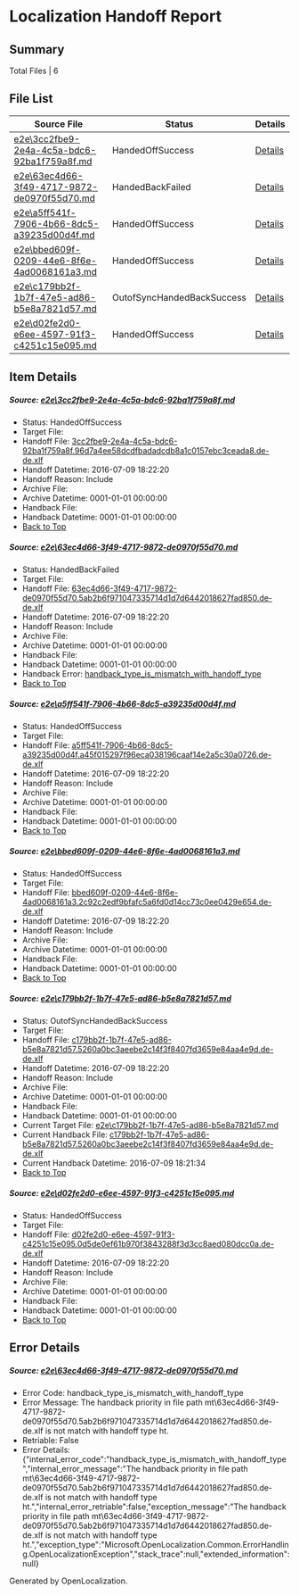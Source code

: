 # <a name='report-top'></a> Localization Handoff Report

## Summary
 Total Files | 6

## File List
 Source File | Status | Details 
 ----------- | ------ | ------- 
 [e2e\3cc2fbe9-2e4a-4c5a-bdc6-92ba1f759a8f.md](https://github.com/OpenLocalizationTestOrg/oltest/blob/c09e38bd1add2fb55039ba75c3e181edb4e22137/e2e/3cc2fbe9-2e4a-4c5a-bdc6-92ba1f759a8f.md) | HandedOffSuccess | [Details](#aacfbe2294ac6333824538343f1d22a9bc6b65294)
 [e2e\63ec4d66-3f49-4717-9872-de0970f55d70.md](https://github.com/OpenLocalizationTestOrg/oltest/blob/5989cf0e3fba1f59c0156392e06d59bfbcf95fa8/e2e/63ec4d66-3f49-4717-9872-de0970f55d70.md) | HandedBackFailed | [Details](#d1b6225730b72970c00fc4fd987c7c81910712ca7)
 [e2e\a5ff541f-7906-4b66-8dc5-a39235d00d4f.md](https://github.com/OpenLocalizationTestOrg/oltest/blob/561d956780e8f11d86bdd84155fd12a45703e2af/e2e/a5ff541f-7906-4b66-8dc5-a39235d00d4f.md) | HandedOffSuccess | [Details](#2af9c57ad7e23a278a74e7f00fb80a51ef4c32879)
 [e2e\bbed609f-0209-44e6-8f6e-4ad0068161a3.md](https://github.com/OpenLocalizationTestOrg/oltest/blob/43a73d309c2be460e1dba9c7074486bb090a12ca/e2e/bbed609f-0209-44e6-8f6e-4ad0068161a3.md) | HandedOffSuccess | [Details](#99a1c20751983df56880d5efe9f2f6e0f4a4c78810)
 [e2e\c179bb2f-1b7f-47e5-ad86-b5e8a7821d57.md](https://github.com/OpenLocalizationTestOrg/oltest/blob/5b801da6b18ec34a5ae9ae80d0012bc62f86a996/e2e/c179bb2f-1b7f-47e5-ad86-b5e8a7821d57.md) | OutofSyncHandedBackSuccess | [Details](#2d53ac05b2abac6960c122e2978c1bf763ece92711)
 [e2e\d02fe2d0-e6ee-4597-91f3-c4251c15e095.md](https://github.com/OpenLocalizationTestOrg/oltest/blob/561d956780e8f11d86bdd84155fd12a45703e2af/e2e/d02fe2d0-e6ee-4597-91f3-c4251c15e095.md) | HandedOffSuccess | [Details](#4beb12e82c4c406b89f782671ffc4c9355b0f7ae12)

## Item Details
##### <a name='aacfbe2294ac6333824538343f1d22a9bc6b65294'></a> Source: [e2e\3cc2fbe9-2e4a-4c5a-bdc6-92ba1f759a8f.md](https://github.com/OpenLocalizationTestOrg/oltest/blob/c09e38bd1add2fb55039ba75c3e181edb4e22137/e2e/3cc2fbe9-2e4a-4c5a-bdc6-92ba1f759a8f.md)
* Status: HandedOffSuccess
* Target File: 
* Handoff File: [3cc2fbe9-2e4a-4c5a-bdc6-92ba1f759a8f.96d7a4ee58dcdfbadadcdb8a1c0157ebc3ceada8.de-de.xlf](https://github.com/OpenLocalizationTestOrg/olhandoff-e2e/blob/736d7ebfa326076e0ef6a2f99d78a8071d2c8584/ol-handoff/OpenLocalizationTestOrg/oltest-dede-fly/ci/3cc2fbe9-2e4a-4c5a-bdc6-92ba1f759a8f.96d7a4ee58dcdfbadadcdb8a1c0157ebc3ceada8.de-de.xlf)
* Handoff Datetime: 2016-07-09 18:22:20
* Handoff Reason: Include
* Archive File: 
* Archive Datetime: 0001-01-01 00:00:00
* Handback File: 
* Handback Datetime: 0001-01-01 00:00:00
* [Back to Top](#report-top)

##### <a name='d1b6225730b72970c00fc4fd987c7c81910712ca7'></a> Source: [e2e\63ec4d66-3f49-4717-9872-de0970f55d70.md](https://github.com/OpenLocalizationTestOrg/oltest/blob/5989cf0e3fba1f59c0156392e06d59bfbcf95fa8/e2e/63ec4d66-3f49-4717-9872-de0970f55d70.md)
* Status: HandedBackFailed
* Target File: 
* Handoff File: [63ec4d66-3f49-4717-9872-de0970f55d70.5ab2b6f971047335714d1d7d6442018627fad850.de-de.xlf](https://github.com/OpenLocalizationTestOrg/olhandoff-e2e/blob/736d7ebfa326076e0ef6a2f99d78a8071d2c8584/ol-handoff/OpenLocalizationTestOrg/oltest-dede-fly/ci/63ec4d66-3f49-4717-9872-de0970f55d70.5ab2b6f971047335714d1d7d6442018627fad850.de-de.xlf)
* Handoff Datetime: 2016-07-09 18:22:20
* Handoff Reason: Include
* Archive File: 
* Archive Datetime: 0001-01-01 00:00:00
* Handback File: 
* Handback Datetime: 0001-01-01 00:00:00
* Handback Error: [handback_type_is_mismatch_with_handoff_type](#d1b6225730b72970c00fc4fd987c7c81910712ca7handback_type_is_mismatch_with_handoff_type)
* [Back to Top](#report-top)

##### <a name='2af9c57ad7e23a278a74e7f00fb80a51ef4c32879'></a> Source: [e2e\a5ff541f-7906-4b66-8dc5-a39235d00d4f.md](https://github.com/OpenLocalizationTestOrg/oltest/blob/561d956780e8f11d86bdd84155fd12a45703e2af/e2e/a5ff541f-7906-4b66-8dc5-a39235d00d4f.md)
* Status: HandedOffSuccess
* Target File: 
* Handoff File: [a5ff541f-7906-4b66-8dc5-a39235d00d4f.a45f015297f96eca038196caaf14e2a5c30a0726.de-de.xlf](https://github.com/OpenLocalizationTestOrg/olhandoff-e2e/blob/736d7ebfa326076e0ef6a2f99d78a8071d2c8584/ol-handoff/OpenLocalizationTestOrg/oltest-dede-fly/ci/a5ff541f-7906-4b66-8dc5-a39235d00d4f.a45f015297f96eca038196caaf14e2a5c30a0726.de-de.xlf)
* Handoff Datetime: 2016-07-09 18:22:20
* Handoff Reason: Include
* Archive File: 
* Archive Datetime: 0001-01-01 00:00:00
* Handback File: 
* Handback Datetime: 0001-01-01 00:00:00
* [Back to Top](#report-top)

##### <a name='99a1c20751983df56880d5efe9f2f6e0f4a4c78810'></a> Source: [e2e\bbed609f-0209-44e6-8f6e-4ad0068161a3.md](https://github.com/OpenLocalizationTestOrg/oltest/blob/43a73d309c2be460e1dba9c7074486bb090a12ca/e2e/bbed609f-0209-44e6-8f6e-4ad0068161a3.md)
* Status: HandedOffSuccess
* Target File: 
* Handoff File: [bbed609f-0209-44e6-8f6e-4ad0068161a3.2c92c2edf9bfafc5a6fd0d14cc73c0ee0429e654.de-de.xlf](https://github.com/OpenLocalizationTestOrg/olhandoff-e2e/blob/736d7ebfa326076e0ef6a2f99d78a8071d2c8584/ol-handoff/OpenLocalizationTestOrg/oltest-dede-fly/ci/bbed609f-0209-44e6-8f6e-4ad0068161a3.2c92c2edf9bfafc5a6fd0d14cc73c0ee0429e654.de-de.xlf)
* Handoff Datetime: 2016-07-09 18:22:20
* Handoff Reason: Include
* Archive File: 
* Archive Datetime: 0001-01-01 00:00:00
* Handback File: 
* Handback Datetime: 0001-01-01 00:00:00
* [Back to Top](#report-top)

##### <a name='2d53ac05b2abac6960c122e2978c1bf763ece92711'></a> Source: [e2e\c179bb2f-1b7f-47e5-ad86-b5e8a7821d57.md](https://github.com/OpenLocalizationTestOrg/oltest/blob/5b801da6b18ec34a5ae9ae80d0012bc62f86a996/e2e/c179bb2f-1b7f-47e5-ad86-b5e8a7821d57.md)
* Status: OutofSyncHandedBackSuccess
* Target File: 
* Handoff File: [c179bb2f-1b7f-47e5-ad86-b5e8a7821d57.5260a0bc3aeebe2c14f3f8407fd3659e84aa4e9d.de-de.xlf](https://github.com/OpenLocalizationTestOrg/olhandoff-e2e/blob/736d7ebfa326076e0ef6a2f99d78a8071d2c8584/ol-handoff/OpenLocalizationTestOrg/oltest-dede-fly/ci/c179bb2f-1b7f-47e5-ad86-b5e8a7821d57.5260a0bc3aeebe2c14f3f8407fd3659e84aa4e9d.de-de.xlf)
* Handoff Datetime: 2016-07-09 18:22:20
* Handoff Reason: Include
* Archive File: 
* Archive Datetime: 0001-01-01 00:00:00
* Handback File: 
* Handback Datetime: 0001-01-01 00:00:00
* Current Target File: [e2e\c179bb2f-1b7f-47e5-ad86-b5e8a7821d57.md](https://github.com/OpenLocalizationTestOrg/oltest-dede-fly/blob/89c0d07cda08db6966db1c1b08e9ec6a78245295/e2e/c179bb2f-1b7f-47e5-ad86-b5e8a7821d57.md)
* Current Handback File: [c179bb2f-1b7f-47e5-ad86-b5e8a7821d57.5260a0bc3aeebe2c14f3f8407fd3659e84aa4e9d.de-de.xlf](https://github.com/OpenLocalizationTestOrg/olhandback-e2e/blob/8c67be5f70a9b63030066c662c174f956df20218/ol-handback/OpenLocalizationTestOrg/oltest-dede-fly/ci/c179bb2f-1b7f-47e5-ad86-b5e8a7821d57.5260a0bc3aeebe2c14f3f8407fd3659e84aa4e9d.de-de.xlf)
* Current Handback Datetime: 2016-07-09 18:21:34
* [Back to Top](#report-top)

##### <a name='4beb12e82c4c406b89f782671ffc4c9355b0f7ae12'></a> Source: [e2e\d02fe2d0-e6ee-4597-91f3-c4251c15e095.md](https://github.com/OpenLocalizationTestOrg/oltest/blob/561d956780e8f11d86bdd84155fd12a45703e2af/e2e/d02fe2d0-e6ee-4597-91f3-c4251c15e095.md)
* Status: HandedOffSuccess
* Target File: 
* Handoff File: [d02fe2d0-e6ee-4597-91f3-c4251c15e095.0d5de0ef61b970f3843288f3d3cc8aed080dcc0a.de-de.xlf](https://github.com/OpenLocalizationTestOrg/olhandoff-e2e/blob/736d7ebfa326076e0ef6a2f99d78a8071d2c8584/ol-handoff/OpenLocalizationTestOrg/oltest-dede-fly/ci/d02fe2d0-e6ee-4597-91f3-c4251c15e095.0d5de0ef61b970f3843288f3d3cc8aed080dcc0a.de-de.xlf)
* Handoff Datetime: 2016-07-09 18:22:20
* Handoff Reason: Include
* Archive File: 
* Archive Datetime: 0001-01-01 00:00:00
* Handback File: 
* Handback Datetime: 0001-01-01 00:00:00
* [Back to Top](#report-top)


## Error Details
##### <a name='d1b6225730b72970c00fc4fd987c7c81910712ca7handback_type_is_mismatch_with_handoff_type'></a> Source: [e2e\63ec4d66-3f49-4717-9872-de0970f55d70.md](#d1b6225730b72970c00fc4fd987c7c81910712ca7)
* Error Code: handback_type_is_mismatch_with_handoff_type
* Error Message: The handback priority in file path mt\63ec4d66-3f49-4717-9872-de0970f55d70.5ab2b6f971047335714d1d7d6442018627fad850.de-de.xlf is not match with handoff type ht.
* Retriable: False
* Error Details: {"internal_error_code":"handback_type_is_mismatch_with_handoff_type","internal_error_message":"The handback priority in file path mt\\63ec4d66-3f49-4717-9872-de0970f55d70.5ab2b6f971047335714d1d7d6442018627fad850.de-de.xlf is not match with handoff type ht.","internal_error_retriable":false,"exception_message":"The handback priority in file path mt\\63ec4d66-3f49-4717-9872-de0970f55d70.5ab2b6f971047335714d1d7d6442018627fad850.de-de.xlf is not match with handoff type ht.","exception_type":"Microsoft.OpenLocalization.Common.ErrorHandling.OpenLocalizationException","stack_trace":null,"extended_information":null}


Generated by OpenLocalization.
